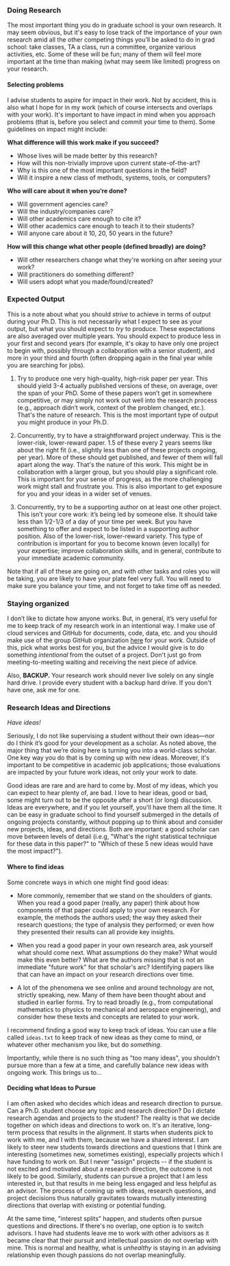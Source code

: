 ### Doing Research

The most important thing you do in graduate school is your own research.
It may seem obvious, but it's easy to lose track of the importance of your own research amid all the other competing things you’ll be asked to do in grad school: take classes, TA a class, run a committee, organize various activities, etc.
Some of these will be fun; many of them will feel more important at the time than making (what may seem like limited) progress on your research.

#### Selecting problems

I advise students to aspire for impact in their work.
Not by accident, this is also what I hope for in my work (which of course intersects and overlaps with your work).
It's important to have impact in mind when you approach problems (that is, before you select and commit your time to them).
Some guidelines on impact might include:

**What difference will this work make if you succeed?** 
- Whose lives will be made better by this research?
- How will this non-trivially improve upon current state-of-the-art?
- Why is this one of the most important questions in the field?
- Will it inspire a new class of methods, systems, tools, or computers?

**Who will care about it when you’re done?**
- Will government agencies care?
- Will the industry/companies care?
- Will other academics care enough to cite it?
- Will other academics care enough to teach it to their students?
- Will anyone care about it 10, 20, 50 years in the future?

**How will this change what other people (defined broadly) are doing?**
- Will other researchers change what they're working on after seeing your work?
- Will practitioners do something different?
- Will users adopt what you made/found/created?

### Expected Output

This is a note about what you should _strive_ to achieve in terms of output during your Ph.D.
This is not necessarily what I expect to see as your output, but what you should expect to _try_ to produce.
These expectations are also averaged over multiple years.
You should expect to produce less in your first and second years (for example, it's okay to have only one project to begin with, possibly through a collaboration with a senior student), and more in your third and fourth (often dropping again in the final year while you are searching for jobs).

1. Try to produce one very high-quality, high-risk paper per year.
This should yield 3-4 actually published versions of these, on average, over the span of your PhD.
Some of these papers won’t get in somewhere competitive, or may simply not work out well into the research process (e.g., approach didn’t work, context of the problem changed, etc.).
That's the nature of research.
This is the most important type of output you might produce in your Ph.D.

2. Concurrently, try to have a straightforward project underway.
This is the lower-risk, lower-reward paper.
1.5 of these every 2 years seems like about the right fit (i.e., slightly less than one of these projects ongoing, per year).
More of these should get published, and fewer of them will fall apart along the way.
That's the nature of this work.
This might be in collaboration with a larger group, but you should play a significant role.
This is important for your sense of progress, as the more challenging work might stall and frustrate you.
This is also important to get exposure for you and your ideas in a wider set of venues.

3. Concurrently, try to be a supporting author on at least one other project.
This isn’t your core work: it’s being led by someone else.
It should take less than 1/2-1/3 of a day of your time per week.
But you have something to offer and expect to be listed in a supporting author position.
Also of the lower-risk, lower-reward variety.
This type of contribution is important for you to become known (even locally) for your expertise; improve collaboration skills, and in general, contribute to your immediate academic community.

Note that if all of these are going on, and with other tasks and roles you will be taking, you are likely to have your plate feel very full.
You will need to make sure you balance your time, and not forget to take time off as needed.

### Staying organized

I don’t like to dictate how anyone works.
But, in general, it’s very useful for me to keep track of my research work in an intentional way.
I make use of cloud services and GitHub for documents, code, data, etc. and you should make use of the group GitHub organization [here](https://github.com/comp-physics/) for your work.
Outside of this, pick what works best for you, but the advice I would give is to do something _intentional_ from the outset of a project.
Don't just go from meeting-to-meeting waiting and receiving the next piece of advice.

Also, **BACKUP.** Your research work should never live solely on any single hard drive.
I provide every student with a backup hard drive.
If you don't have one, ask me for one.


### Research Ideas and Directions

_Have ideas!_

Seriously, I do not like supervising a student without their own ideas—nor do I think it’s good for your development as a scholar.
As noted above, the major thing that we’re doing here is turning you into a world-class scholar.
One key way you do that is by coming up with new ideas.
Moreover, it's important to be competitive in academic job applications; those evaluations are impacted by your future work ideas, not only your work to date.

Good ideas are rare and are hard to come by.
Most of my ideas, which you can expect to hear plenty of, are bad.
I love to hear ideas, good or bad, some might turn out to be the opposite after a short (or long) discussion.
Ideas are everywhere, and if you let yourself, you'll have them all the time.
It can be easy in graduate school to find yourself submerged in the details of ongoing projects constantly, without popping up to think about and consider new projects, ideas, and directions.
Both are important: a good scholar can move between levels of detail (i.e.g, "What's the right statistical technique for these data in this paper?" to "Which of these 5 new ideas would have the most impact?").

#### Where to find ideas

Some concrete ways in which one might find good ideas:

* More commonly, remember that we stand on the shoulders of giants.
When you read a good paper (really, any paper) think about how components of that paper could apply to your own research.
For example, the methods the authors used; the way they asked their research questions; the type of analysis they performed; or even how they presented their results can all provide key insights.

* When you read a good paper in your own research area, ask yourself what should come next.
What assumptions do they make?
What would make this even better?
What are the authors missing that is not an immediate "future work"  for that scholar's arc?
Identifying papers like that can have an impact on your research directions over time.

* A lot of the phenomena we see online and around technology are not, strictly speaking, new.
Many of them have been thought about and studied in earlier forms.
Try to read broadly (e.g., from computational mathematics to physics to mechanical and aerospace engineering), and consider how these texts and concepts are related to your work.

I recommend finding a good way to keep track of ideas.
You can use a file called `ideas.txt` to keep track of new ideas as they come to mind, or whatever other mechanism you like, but do _something_.

Importantly, while there is no such thing as "too many ideas", you shouldn't pursue more than a few at a time, and carefully balance new ideas with ongoing work.
This brings us to...

#### Deciding what Ideas to Pursue

I am often asked who decides which ideas and research direction to pursue.
Can a Ph.D. student choose any topic and research direction?
Do I dictate research agendas and projects to the student?
The reality is that we decide together on which ideas and directions to work on.
It's an iterative, long-term process that results in the alignment.
It starts when students pick to work with me, and I with them, because we have a shared interest.
I am likely to steer new students towards directions and questions that I think are interesting (sometimes new, sometimes existing), especially projects which I have funding to work on.
But I never "assign" projects -- if the student is not excited and motivated about a research direction, the outcome is not likely to be good.
Similarly, students can pursue a project that I am less interested in, but that results in me being less engaged and less helpful as an advisor.
The process of coming up with ideas, research questions, and project decisions thus naturally gravitates towards mutually interesting directions that overlap with existing or potential funding.

At the same time, "interest splits" happen, and students often pursue questions and directions.
If there's no overlap, one option is to switch advisors.
I have had students leave me to work with other advisors as it became clear that their pursuit and intellectual passion do not overlap with mine.
This is normal and healthy, what is _unhealthy_ is staying in an advising relationship even though passions do not overlap meaningfully.
